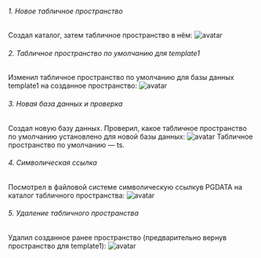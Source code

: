 ###### 1. Новое табличное пространство
Создал каталог, затем табличное пространство в нём:
![avatar](https://sun9-west.userapi.com/sun9-67/s/v1/ig2/cUfyv55dCnQ5QU7b8K7SBHsYF-rKt-AFBd1KZMOxTDw_KZmaxYUCj6ZpKhCWqNWnKgQpwPT_kwDjgd2218LdTrFE.jpg?size=595x162&quality=96&type=album)
###### 2. Табличное пространство по умолчанию для template1
Изменил табличное пространство по умолчанию для базы данных template1 на созданное пространство:
![avatar](https://sun9-54.userapi.com/impg/ytybWvVGIlz0oF2tDD28mupchcqA1KQ7lQdJjg/hUzCF2DUe3g.jpg?size=417x54&quality=96&sign=4304080c3293001def54960f2833c786&type=album)
###### 3. Новая база данных и проверка
Создал новую базу данных. Проверил, какое табличное пространство по умолчанию установлено для новой базы данных:
![avatar](https://sun9-45.userapi.com/impg/JSDEXBgVRJmTuxsOvZ-OIFPaINxMKA4YDwTqBg/OE0FcMA_qnM.jpg?size=619x153&quality=96&sign=22eaa505ba6ecf40a13b94ea72840b85&type=album)
Табличное пространство по умолчанию — ts.
###### 4. Символическая ссылка
Посмотрел в файловой системе символическую ссылкув PGDATA на каталог табличного пространства:
![avatar](https://sun9-west.userapi.com/sun9-64/s/v1/ig2/sAQ0OAVfBxLxHel5KXMPtG1VQgPgf9oMM13l-lWSwKQ-2jjijZFg8rMr_e2qtI3_Jfxh1OcVFr5AjVM-YPlwgYAA.jpg?size=604x180&quality=96&type=album)
###### 5. Удаление табличного пространства
Удалил созданное ранее пространство (предварительно вернув пространство для template1):
![avatar](https://sun9-33.userapi.com/impg/go9fKJLHSlmNz1hQl_njBjNvzk2hPzu890ZtlA/hhEMWNS3fJw.jpg?size=464x95&quality=96&sign=ef37fb8feef2856f63a37fb503a3f14d&type=album)

